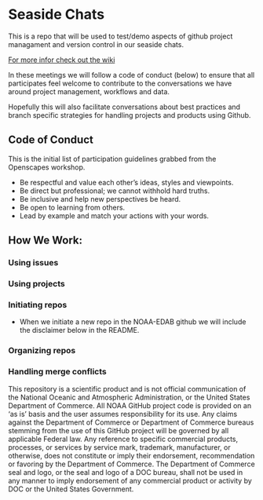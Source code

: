 # Seaside Chats

This is a repo that will be used to test/demo aspects of github project managament and version control in our seaside chats. 

[For more infor check out the wiki](https://github.com/NOAA-EDAB/seaside/wiki)

In these meetings we will follow a code of conduct (below) to ensure that all participates feel welcome to contribute to the conversations we have around project management, workflows and data. 

Hopefully this will also facilitate conversations about best practices and branch specific strategies for handling projects and products using Github.

## Code of Conduct

This is the initial list of participation guidelines grabbed from the Openscapes workshop. 

- Be respectful and value each other’s ideas, styles and viewpoints.
- Be direct but professional; we cannot withhold hard truths.
- Be inclusive and help new perspectives be heard.
- Be open to learning from others.
- Lead by example and match your actions with your words.

## How We Work:

### Using issues

### Using projects

### Initiating repos

- When we initiate a new repo in the NOAA-EDAB github we will include the disclaimer below in the README. 

### Organizing repos

### Handling merge conflicts











This repository is a scientific product and is not official communication of the National Oceanic and Atmospheric Administration, or the United States Department of Commerce. All NOAA GitHub project code is provided on an ‘as is’ basis and the user assumes responsibility for its use. Any claims against the Department of Commerce or Department of Commerce bureaus stemming from the use of this GitHub project will be governed by all applicable Federal law. Any reference to specific commercial products, processes, or services by service mark, trademark, manufacturer, or otherwise, does not constitute or imply their endorsement, recommendation or favoring by the Department of Commerce. The Department of Commerce seal and logo, or the seal and logo of a DOC bureau, shall not be used in any manner to imply endorsement of any commercial product or activity by DOC or the United States Government.
